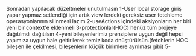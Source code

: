 Sonradan yapılacak düzeltmeler unutulmasın
1-User local storage giriş yapar yapmaz setlendiği için artık view lerdeki gereksiz user fetchleme operasyonlarının silinmesi lazım
2-useActions içindeki aksiyonların her biri yeni bir context'e eklenmeli
3-protectionlar(HOC) henüz tüm projeye dağıtılmdı dağıtılsın
4-yeni bileşenlerimiz prensiplere uygun değil hepsi yapımıza uygun hale geitirilerek temiz koda dnüştürülsün.(fetchlerin HOC bileşen ile çekilmesi, bileşenlerin küçük birimlere ayrılması gibi)
5-
